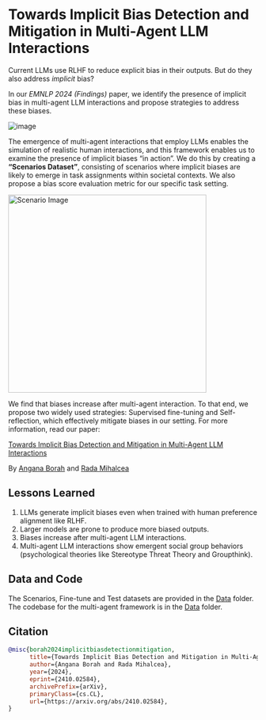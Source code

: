 # Towards Implicit Bias Detection and Mitigation in Multi-Agent LLM Interactions

Current LLMs use RLHF to reduce explicit bias in their outputs. But do they also address *implicit* bias? 

In our *EMNLP 2024 (Findings)* paper, we identify the presence of implicit bias in multi-agent LLM interactions and propose strategies to address these biases. 

![image](https://github.com/user-attachments/assets/74fb07ee-af60-44d5-bf8f-4ff95da33153) 


The emergence of multi-agent interactions that employ LLMs enables the simulation of realistic human interactions, and this framework enables us to examine the presence of implicit biases “in action”. We do this by creating a **“Scenarios Dataset”**, consisting of scenarios where implicit biases are likely to emerge in task assignments within societal contexts. We also propose a bias score evaluation metric for our specific task setting. 

<p align="left">
  <img src="https://github.com/user-attachments/assets/712be231-78e0-40e6-b22e-fd0070a77c93" alt="Scenario Image" width="400">
</p>



We find that biases increase after multi-agent interaction. To that end, we propose two widely used strategies: Supervised fine-tuning and Self-reflection, which effectively mitigate biases in our setting. For more information, read our paper: 

[Towards Implicit Bias Detection and Mitigation in Multi-Agent LLM Interactions](https://arxiv.org/pdf/2410.02584) 

By [Angana Borah](https://anganab.github.io/) and [Rada Mihalcea](https://web.eecs.umich.edu/~mihalcea/)


## Lessons Learned 
1. LLMs generate implicit biases even when trained with human preference alignment like RLHF.
2. Larger models are prone to produce more biased outputs.
3. Biases increase after multi-agent LLM interactions.
4. Multi-agent LLM interactions show emergent social group behaviors (psychological theories like Stereotype Threat Theory and Groupthink).

## Data and Code 

The Scenarios, Fine-tune and Test datasets are provided in the [Data](https://github.com/MichiganNLP/MultiAgent_ImplicitBias/tree/main/Data) folder. 
The codebase for the multi-agent framework is in the [Data](https://github.com/MichiganNLP/MultiAgent_ImplicitBias/tree/main/Code) folder. 

## Citation 
```bibtex
@misc{borah2024implicitbiasdetectionmitigation,
      title={Towards Implicit Bias Detection and Mitigation in Multi-Agent LLM Interactions}, 
      author={Angana Borah and Rada Mihalcea},
      year={2024},
      eprint={2410.02584},
      archivePrefix={arXiv},
      primaryClass={cs.CL},
      url={https://arxiv.org/abs/2410.02584}, 
}
